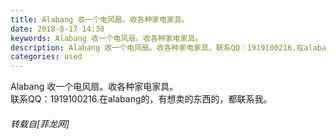 ```yaml
---
title: Alabang 收一个电风扇。收各种家电家具。
date: 2018-8-17 14:38
keywords: Alabang 收一个电风扇。收各种家电家具。
description: Alabang 收一个电风扇。收各种家电家具。联系QQ：1919100216.在alabang的，有想卖的东西的，都联系我。
categories: used
---
```

<td class="t_f" id="postmessage_1652378">

Alabang 收一个电风扇。收各种家电家具。<br/>
联系QQ：1919100216.在alabang的，有想卖的东西的，都联系我。</td>
###### 转载自[菲龙网]